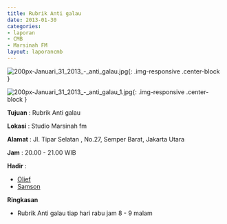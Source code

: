 ```yaml
---
title: Rubrik Anti galau
date: 2013-01-30
categories:
- laporan
- CMB
- Marsinah FM
layout: laporancmb
---
```


![200px-Januari_31_2013_-_anti_galau.jpg](/uploads/200px-Januari_31_2013_-_anti_galau.jpg){: .img-responsive .center-block }

![200px-Januari_31_2013_-_anti_galau_1.jpg](/uploads/200px-Januari_31_2013_-_anti_galau_1.jpg){: .img-responsive .center-block }


**Tujuan** : Rubrik Anti galau 

**Lokasi** : Studio Marsinah fm 

**Alamat** : Jl. Tipar Selatan , No.27, Semper Barat, Jakarta Utara 

**Jam** : 20.00 - 21.00 WIB 

**Hadir** :
* [Olief](http://wiki.ciptamedia.org/wiki/Olief)
* [Samson](http://wiki.ciptamedia.org/wiki/Samson)

**Ringkasan**  
* Rubrik Anti galau tiap hari rabu jam 8 - 9 malam
